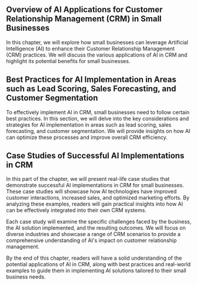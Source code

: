 
Overview of AI Applications for Customer Relationship Management (CRM) in Small Businesses
------------------------------------------------------------------------------------------

In this chapter, we will explore how small businesses can leverage Artificial Intelligence (AI) to enhance their Customer Relationship Management (CRM) practices. We will discuss the various applications of AI in CRM and highlight its potential benefits for small businesses.

Best Practices for AI Implementation in Areas such as Lead Scoring, Sales Forecasting, and Customer Segmentation
----------------------------------------------------------------------------------------------------------------

To effectively implement AI in CRM, small businesses need to follow certain best practices. In this section, we will delve into the key considerations and strategies for AI implementation in areas such as lead scoring, sales forecasting, and customer segmentation. We will provide insights on how AI can optimize these processes and improve overall CRM efficiency.

Case Studies of Successful AI Implementations in CRM
----------------------------------------------------

In this part of the chapter, we will present real-life case studies that demonstrate successful AI implementations in CRM for small businesses. These case studies will showcase how AI technologies have improved customer interactions, increased sales, and optimized marketing efforts. By analyzing these examples, readers will gain practical insights into how AI can be effectively integrated into their own CRM systems.

Each case study will examine the specific challenges faced by the business, the AI solution implemented, and the resulting outcomes. We will focus on diverse industries and showcase a range of CRM scenarios to provide a comprehensive understanding of AI's impact on customer relationship management.

By the end of this chapter, readers will have a solid understanding of the potential applications of AI in CRM, along with best practices and real-world examples to guide them in implementing AI solutions tailored to their small business needs.
